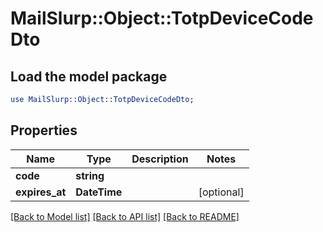 # MailSlurp::Object::TotpDeviceCodeDto

## Load the model package
```perl
use MailSlurp::Object::TotpDeviceCodeDto;
```

## Properties
Name | Type | Description | Notes
------------ | ------------- | ------------- | -------------
**code** | **string** |  | 
**expires_at** | **DateTime** |  | [optional] 

[[Back to Model list]](../README#documentation-for-models) [[Back to API list]](../README#documentation-for-api-endpoints) [[Back to README]](../README)



